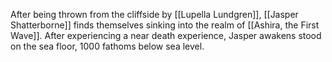 After being thrown from the cliffside by [[Lupella Lundgren]], [[Jasper Shatterborne]] finds themselves sinking into the realm of [[Ashira, the First Wave]]. After experiencing a near death experience, Jasper awakens stood on the sea floor, 1000 fathoms below sea level.

